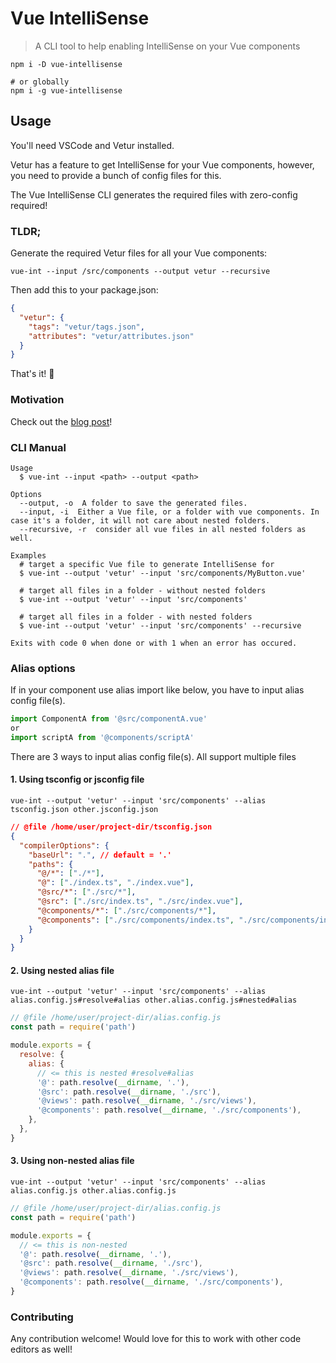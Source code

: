 # Vue IntelliSense

> A CLI tool to help enabling IntelliSense on your Vue components

```shell
npm i -D vue-intellisense

# or globally
npm i -g vue-intellisense
```

## Usage

You'll need VSCode and Vetur installed.

Vetur has a feature to get IntelliSense for your Vue components, however, you need to provide a bunch of config files for this.

The Vue IntelliSense CLI generates the required files with zero-config required!

### TLDR;

Generate the required Vetur files for all your Vue components:

```
vue-int --input /src/components --output vetur --recursive
```

Then add this to your package.json:

```json
{
  "vetur": {
    "tags": "vetur/tags.json",
    "attributes": "vetur/attributes.json"
  }
}
```

That's it! 🎉

### Motivation

Check out the [blog post](https://medium.com/@lucaban/vue-intellisense-in-vscode-33cf8860e092)!

### CLI Manual

```
Usage
  $ vue-int --input <path> --output <path>

Options
  --output, -o  A folder to save the generated files.
  --input, -i  Either a Vue file, or a folder with vue components. In case it's a folder, it will not care about nested folders.
  --recursive, -r  consider all vue files in all nested folders as well.

Examples
  # target a specific Vue file to generate IntelliSense for
  $ vue-int --output 'vetur' --input 'src/components/MyButton.vue'

  # target all files in a folder - without nested folders
  $ vue-int --output 'vetur' --input 'src/components'

  # target all files in a folder - with nested folders
  $ vue-int --output 'vetur' --input 'src/components' --recursive

Exits with code 0 when done or with 1 when an error has occured.
```

### Alias options

If in your component use alias import like below, you have to input alias config file(s).

```js
import ComponentA from '@src/componentA.vue'
or
import scriptA from '@components/scriptA'
```

There are 3 ways to input alias config file(s). All support multiple files

#### 1. Using tsconfig or jsconfig file

`vue-int --output 'vetur' --input 'src/components' --alias tsconfig.json other.jsconfig.json`

```json
// @file /home/user/project-dir/tsconfig.json
{
  "compilerOptions": {
    "baseUrl": ".", // default = '.'
    "paths": {
      "@/*": ["./*"],
      "@": ["./index.ts", "./index.vue"],
      "@src/*": ["./src/*"],
      "@src": ["./src/index.ts", "./src/index.vue"],
      "@components/*": ["./src/components/*"],
      "@components": ["./src/components/index.ts", "./src/components/index.vue"]
    }
  }
}
```

#### 2. Using nested alias file

`vue-int --output 'vetur' --input 'src/components' --alias alias.config.js#resolve#alias other.alias.config.js#nested#alias`

```js
// @file /home/user/project-dir/alias.config.js
const path = require('path')

module.exports = {
  resolve: {
    alias: {
      // <= this is nested #resolve#alias
      '@': path.resolve(__dirname, '.'),
      '@src': path.resolve(__dirname, './src'),
      '@views': path.resolve(__dirname, './src/views'),
      '@components': path.resolve(__dirname, './src/components'),
    },
  },
}
```

#### 3. Using non-nested alias file

`vue-int --output 'vetur' --input 'src/components' --alias alias.config.js other.alias.config.js`

```js
// @file /home/user/project-dir/alias.config.js
const path = require('path')

module.exports = {
  // <= this is non-nested
  '@': path.resolve(__dirname, '.'),
  '@src': path.resolve(__dirname, './src'),
  '@views': path.resolve(__dirname, './src/views'),
  '@components': path.resolve(__dirname, './src/components'),
}
```

### Contributing

Any contribution welcome! Would love for this to work with other code editors as well!
